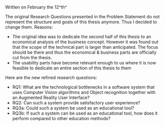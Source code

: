 
Written on February the 12^th^

The original Research Questions presented in the Problem Statement do not 
represent the structure and goals of this thesis anymore. Thus I decided to 
change them. Reasons:

 - The original idea was to dedicate the second half of this thesis to an 
   economical analysis of the business concept. However it was found out that 
   the scope of the technical part is larger than anticipated. The focus 
   should be there and thus the economical & business parts are officially cut 
   from the thesis.
 - The usability parts have become relevant enough to us where it is now 
   feasible to dedicate an entire section of this thesis to them

Here are the new refined research questions:

 - RQ1: What are the technological bottlenecks in a software system that uses 
   Computer Vision algorithms and Object recognition together with an Augmented 
   Reality User Interface?
 - RQ2: Can such a system provide satisfactory user experience?
 - RQ3a: Could such a system be used as an educational tool?
 - RQ3b: If such a system can be used as an educational tool, how does it 
   perform compared to other education methods?
